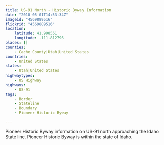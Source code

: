 ```yaml
---
title: US-91 North - Historic Byway Information
date: "2010-05-01T14:53:34Z"
imageid: "4569889516"
flickrid: "4569889516"
location:
    latitude: 41.998551
    longitude: -111.812796
places: []
counties:
    - Cache County|Utah|United States
countries:
    - United States
states:
    - Utah|United States
highwaytypes:
    - US Highway
highways:
    - US-91
tags:
    - Border
    - Stateline
    - Boundary
    - Pioneer Historic Byway

---
```

Pioneer Historic Byway information on US-91 north approaching the Idaho State line.  Pioneer Historic Byway is within the state of Idaho.
